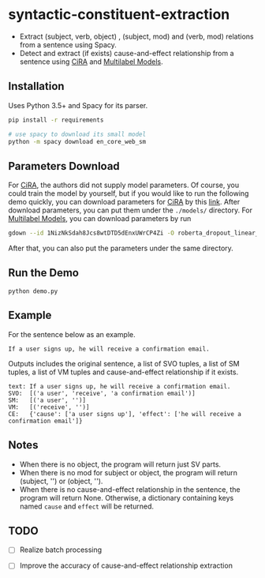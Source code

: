 # syntactic-constituent-extraction

- Extract (subject, verb, object) , (subject, mod) and (verb, mod) relations from a sentence using Spacy.
- Detect and extract (if exists) cause-and-effect relationship from a sentence using  [CiRA](https://github.com/fischJan/CiRA) and [Multilabel Models](https://zenodo.org/record/5550387#.YtQElnZBxPZ).

## Installation

Uses Python 3.5+ and Spacy for its parser.

```bash
pip install -r requirements

# use spacy to download its small model
python -m spacy download en_core_web_sm
```

## Parameters Download

For  [CiRA](https://github.com/fischJan/CiRA), the authors did not supply model parameters. Of course, you could train the model by yourself, but if you would like to run the following demo quickly, you can download parameters for [CiRA](https://github.com/fischJan/CiRA) by this [link](https://drive.google.com/file/d/1RSCnCMlgnP4z0cBsESILilhFZ1YQ0Az7/view?usp=sharing). After download parameters, you can put them under the `./models/` directory. For  [Multilabel Models](https://zenodo.org/record/5550387#.YtQElnZBxPZ), you can download parameters by run

```bash
gdown --id 1NizNkSdah8Jcs8wtDTD5dEnxUWrCP4Zi -O roberta_dropout_linear_layer_multilabel.ckpt
```

After that, you can also put the parameters under the same directory.

## Run the Demo

```
python demo.py
```

## Example

For the sentence below as an example.

```
If a user signs up, he will receive a confirmation email.
```

Outputs includes the original sentence, a list of SVO tuples, a list of SM tuples, a list of VM tuples and cause-and-effect relationship if it exists.

```
text: If a user signs up, he will receive a confirmation email.
SVO:  [('a user', 'receive', 'a confirmation email')]
SM:   [('a user', '')]
VM:   [('receive', '')]
CE:   {'cause': ['a user signs up'], 'effect': ['he will receive a confirmation email']}
```

## Notes

- When there is no object, the program will return just SV parts.
- When there is no mod for subject or object, the program will return (subject, '') or (object, '').
- When there is no cause-and-effect relationship in the sentence, the program will return None. Otherwise, a dictionary containing keys named `cause` and `effect` will be returned.

## TODO

- [ ] Realize batch processing

- [ ] Improve the accuracy of cause-and-effect relationship extraction
